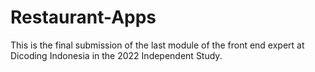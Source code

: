 # Restaurant-Apps
This is the final submission of the last module of the front end expert at Dicoding Indonesia in the 2022 Independent Study.

